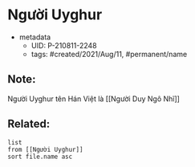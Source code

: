 # Người Uyghur

- metadata
	- UID: P-210811-2248
	- tags: #created/2021/Aug/11, #permanent/name

## Note:
Người Uyghur tên Hán Việt là [[Người Duy Ngô Nhĩ]]

## Related:
```dataview
list
from [[Người Uyghur]]
sort file.name asc
```
